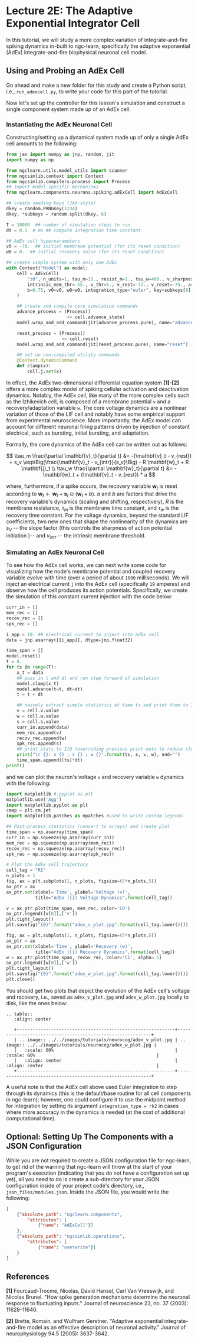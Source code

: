 # Lecture 2E: The Adaptive Exponential Integrator Cell

In this tutorial, we will study a more complex variation of integrate-and-fire
spiking dynamics in-built to ngc-learn, specifically the adaptive exponential
(AdEx) integrate-and-fire biophysical neuronal cell model.

## Using and Probing an AdEx Cell

Go ahead and make a new folder for this study and create a Python script,
i.e., `run_adexcell.py`, to write your code for this part of the tutorial.

Now let's set up the controller for this lesson's simulation and construct a
single component system made up of an AdEx cell.


### Instantiating the AdEx Neuronal Cell

Constructing/setting up a dynamical system made up of only a single
AdEx cell amounts to the following:

```python
from jax import numpy as jnp, random, jit
import numpy as np

from ngclearn.utils.model_utils import scanner
from ngcsimlib.context import Context
from ngcsimlib.compilers.process import Process
## import model-specific mechanisms
from ngclearn.components.neurons.spiking.adExCell import AdExCell

## create seeding keys (JAX-style)
dkey = random.PRNGKey(1234)
dkey, *subkeys = random.split(dkey, 6)

T = 10000  ## number of simulation steps to run
dt = 0.1  # ms ## compute integration time constant

## AdEx cell hyperparameters
v0 = -70.  ## initial membrane potential (for its reset condition)
w0 = 0.  ## initial recovery value (for its reset condition)

## create simple system with only one AdEx
with Context("Model") as model:
    cell = AdExCell(
        "z0", n_units=1, tau_m=15., resist_m=1., tau_w=400., v_sharpness=2., 
        intrinsic_mem_thr=-55., v_thr=5., v_rest=-72., v_reset=-75., a=0.1, 
        b=0.75, v0=v0, w0=w0, integration_type="euler", key=subkeys[0]
    )

    ## create and compile core simulation commands
    advance_process = (Process()
                       >> cell.advance_state)
    model.wrap_and_add_command(jit(advance_process.pure), name="advance")

    reset_process = (Process()
                     >> cell.reset)
    model.wrap_and_add_command(jit(reset_process.pure), name="reset")

    ## set up non-compiled utility commands
    @Context.dynamicCommand
    def clamp(x):
        cell.j.set(x)
```

In effect, the AdEx two-dimensional differential equation system <b>[1]-[2]</b> offers
a more complex model of spiking cellular activation and deactivation
dynamics. Notably, the AdEx cell, like many of the more complex cells such
as the Izhikevich cell, is composed of a membrane potential `v` and a
recovery/adaptation variable `w`. The core voltage dynamics are a nonlinear
variation of those of the LIF cell and notably have some empirical support
from experimental neuroscience. More importantly, the AdEx model
can account for different neuronal firing patterns driven by injection of
constant electrical, such as bursting, initial bursting, and adaptation.

Formally, the core dynamics of the AdEx cell can be written out as follows:

$$
\tau_m \frac{\partial \mathbf{v}_t}{\partial t} &=
-(\mathbf{v}_t - v_{rest}) + s_v \exp\Big(\frac{\mathbf{v}_t - v_{intr}}{s_v}\Big) - R \mathbf{w}_t + R \mathbf{j}_t \\
\tau_w \frac{\partial \mathbf{w}_t}{\partial t} &= -\mathbf{w}_t + (\mathbf{v}_t - v_{rest}) * a
$$

where, furthermore, if a spike occurs, the recovery variable $\mathbf{w}_t$ is
reset according to $\mathbf{w}_t \leftarrow \mathbf{w}_t + \mathbf{s}_t \odot (\mathbf{w}_t + b)$.
$a$ and $b$ are factors that drive the recovery variable's dynamics
(scaling and shifting, respectively), $R$ is the membrane resistance, $\tau_m$ is the
membrane time constant, and $\tau_w$ is the recovery time constant. For the
voltage dynamics, beyond the standard LIF coefficients, two new ones that
shape the nonlinearity of the dynamics are $s_V$ -- the slope factor (this
controls the sharpness of action potential initiation )-- and $v_{intr}$ -- the
intrinsic membrane threshold.

### Simulating an AdEx Neuronal Cell

To see how the AdEx cell works, we can next write some code for visualizing how
the node's membrane potential and coupled recovery variable evolve with time
(over a period of about `1000` milliseconds). We will inject an electrical
current `j` into the AdEx cell (specifically `19` amperes) and observe how the cell
produces its action potentials. Specifically, we create the simulation of this
constant current injection with the code below:

```python
curr_in = []
mem_rec = []
recov_rec = []
spk_rec = []

i_app = 19. ## electrical current to inject into AdEx cell
data = jnp.asarray([[i_app]], dtype=jnp.float32)

time_span = []
model.reset()
t = 0.
for ts in range(T):
    x_t = data
    ## pass in t and dt and run step forward of simulation
    model.clamp(x_t)
    model.advance(t=t, dt=dt)
    t = t + dt

    ## naively extract simple statistics at time ts and print them to I/O
    v = cell.v.value
    w = cell.w.value
    s = cell.s.value
    curr_in.append(data)
    mem_rec.append(v)
    recov_rec.append(w)
    spk_rec.append(s)
    ## print stats to I/O (overriding previous print-outs to reduce clutter)
    print("\r {}: s {} ; v {} ; w {}".format(ts, s, v, w), end="")
    time_span.append((ts)*dt)
print()
```

and we can plot the neuron's voltage `v` and recovery variable `w` dynamics with
the following:

```python
import matplotlib #.pyplot as plt
matplotlib.use('Agg')
import matplotlib.pyplot as plt
cmap = plt.cm.jet
import matplotlib.patches as mpatches #used to write custom legends

## Post-process statistics (convert to arrays) and create plot
time_span = np.asarray(time_span)
curr_in = np.squeeze(np.asarray(curr_in))
mem_rec = np.squeeze(np.asarray(mem_rec))
recov_rec = np.squeeze(np.asarray(recov_rec))
spk_rec = np.squeeze(np.asarray(spk_rec))

# Plot the AdEx cell trajectory
cell_tag = "RS"
n_plots = 1
fig, ax = plt.subplots(1, n_plots, figsize=(5*n_plots,5))
ax_ptr = ax
ax_ptr.set(xlabel='Time', ylabel='Voltage (v)',
           title="AdEx ({}) Voltage Dynamics".format(cell_tag))

v = ax_ptr.plot(time_span, mem_rec, color='C0')
ax_ptr.legend([v[0]],['v'])
plt.tight_layout()
plt.savefig("{0}".format("adex_v_plot.jpg".format(cell_tag.lower())))

fig, ax = plt.subplots(1, n_plots, figsize=(5*n_plots,5))
ax_ptr = ax
ax_ptr.set(xlabel='Time', ylabel='Recovery (w)',
           title="AdEx ({}) Recovery Dynamics".format(cell_tag))
w = ax_ptr.plot(time_span, recov_rec, color='C1', alpha=.5)
ax_ptr.legend([w[0]],['w'])
plt.tight_layout()
plt.savefig("{0}".format("adex_w_plot.jpg".format(cell_tag.lower())))
plt.close()
```

You should get two plots that depict the evolution of the AdEx cell's voltage
and recovery, i.e., saved as `adex_v_plot.jpg` and `adex_w_plot.jpg` locally to
disk, like the ones below:

```{eval-rst}
.. table::
   :align: center

   +------------------------------------------------------------+------------------------------------------------------------+
   | .. image:: ../../images/tutorials/neurocog/adex_v_plot.jpg | .. image:: ../../images/tutorials/neurocog/adex_w_plot.jpg |
   |   :scale: 60%                                              |   :scale: 60%                                              |
   |   :align: center                                           |   :align: center                                           |
   +------------------------------------------------------------+------------------------------------------------------------+
```

A useful note is that the AdEx cell above used Euler integration to step through its
dynamics (this is the default/base routine for all cell components in ngc-learn);
however, one could configure it to use the midpoint method for integration
by setting its argument `integration_type = rk2` in cases where more
accuracy in the dynamics is needed (at the cost of additional computational time).

## Optional: Setting Up The Components with a JSON Configuration

While you are not required to create a JSON configuration file for ngc-learn,
to get rid of the warning that ngc-learn will throw at the start of your
program's execution (indicating that you do not have a configuration set up yet),
all you need to do is create a sub-directory for your JSON configuration
inside of your project code's directory, i.e., `json_files/modules.json`.
Inside the JSON file, you would write the following:

```json
[
    {"absolute_path": "ngclearn.components",
        "attributes": [
            {"name": "AdExCell"}]
    },
    {"absolute_path": "ngcsimlib.operations",
        "attributes": [
            {"name": "overwrite"}]
    }
]
```

## References

<b>[1]</b> Fourcaud-Trocme, Nicolas, David Hansel, Carl Van Vreeswijk, and
Nicolas Brunel. "How spike generation mechanisms determine the neuronal response
to fluctuating inputs." Journal of neuroscience 23, no. 37 (2003): 11628-11640.

<b>[2]</b> Brette, Romain, and Wulfram Gerstner. "Adaptive exponential
integrate-and-fire model as an effective description of neuronal activity."
Journal of neurophysiology 94.5 (2005): 3637-3642.
